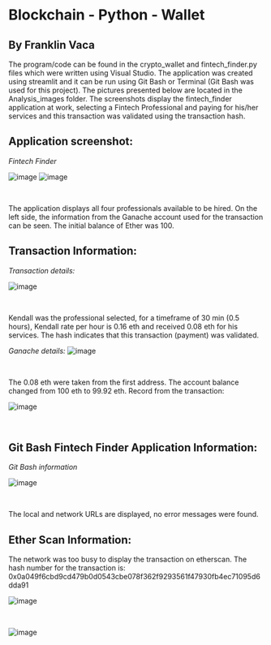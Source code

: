 # Blockchain - Python - Wallet
## By Franklin Vaca
<p>The program/code can be found in the crypto_wallet and fintech_finder.py files which were written using Visual Studio. 
The application was created using streamlit and it can be run using Git Bash or Terminal (Git Bash was used for this project). The pictures presented below are located in the Analysis_images folder. The screenshots display the fintech_finder application at work, selecting a Fintech Professional and paying for his/her services and this transaction was validated using the transaction hash.</p>
<p></p>

## **Application screenshot:**

*Fintech Finder* 

![image](Analysis_images/Streamlit_1.PNG)
![image](Analysis_images/Streamlit_2.PNG)
<p></p><br>



<p>The application displays all four professionals available to be hired. On the left side, the information from the Ganache account used for the transaction can be seen. The initial balance of Ether was 100.</p>

## **Transaction Information:**
*Transaction details:* 

![image](Analysis_images/Transaction.PNG)
<p></p><br>


<p>Kendall was the professional selected, for a timeframe of 30 min (0.5 hours), Kendall rate per hour is 0.16 eth and received 0.08 eth for his services. The hash indicates that this transaction (payment) was validated.</p>

*Ganache details:*
![image](Analysis_images/Ganache_1_No_Mnemo.jpg)
<p></p><br>


<p>The 0.08 eth were taken from the first address. The account balance changed from 100 eth to 99.92 eth. 
Record from the transaction:</p>

![image](Analysis_images/Ganache_2.PNG)
<p></p><br>



## **Git Bash Fintech Finder Application Information:**

*Git Bash information* 

![image](Analysis_images/Git_bash_img.PNG)
<p></p><br>


<p> The local and network URLs are displayed, no error messages were found.</p>


## **Ether Scan Information:**
<p> The network was too busy to display the transaction on etherscan. The hash number for the transaction is: 0x0a049f6cbd9cd479b0d0543cbe078f362f9293561f47930fb4ec71095d6dda91  </p>

![image](Analysis_images/Ether_scan.PNG)
<p></p><br>


![image](Analysis_images/Ganache_3.PNG)
<p></p><br>
